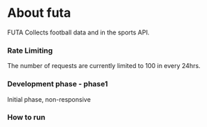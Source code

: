 # About futa

FUTA Collects football data and in the sports API.

### Rate Limiting 
The number of requests are currently limited to 100 in every 24hrs.

### Development phase - phase1
Initial phase, non-responsive 

### How to run
